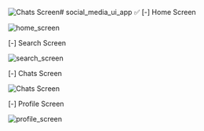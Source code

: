 ![Chats Screen](https://github.com/user-attachments/assets/97c06502-9cc5-4264-a68f-bf682fa12f98)# social_media_ui_app ✅
[-] Home Screen

![home_screen](https://github.com/user-attachments/assets/af786ce6-76f0-4fd2-999d-baced99ef0bd)

[-] Search Screen

![search_screen](https://github.com/user-attachments/assets/a97d51de-26fd-40fd-86dc-dbf0c124469c)

[-] Chats Screen

![Chats Screen](https://github.com/user-attachments/assets/2ed17343-04c7-40fa-aced-0f7768838fc9)

[-] Profile Screen 

![profile_screen](https://github.com/user-attachments/assets/80fe14ef-0d76-4d4a-952d-390e7f1ef46b)

